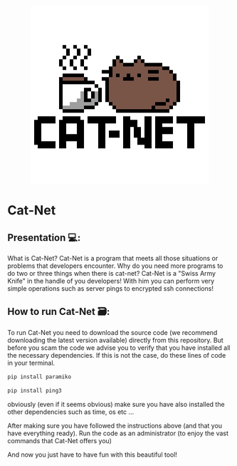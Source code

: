 <div align="center">
    <img src="Other Source/CAT-NET-ICON.png" alt="Logo" width="400" height="400">
  </a>
</div>

# Cat-Net
## Presentation 💻:
What is Cat-Net? Cat-Net is a program that meets all those situations or problems that developers encounter. Why do you need more programs to do two or three things when there is cat-net? Cat-Net is a "Swiss Army Knife" in the handle of you developers! With him you can perform very simple operations such as server pings to encrypted ssh connections!
## How to run Cat-Net 🗃:
To run Cat-Net you need to download the source code (we recommend downloading the latest version available) directly from this repository. But before you scam the code we advise you to verify that you have installed all the necessary dependencies. If this is not the case, do these lines of code in your terminal.
```bash
pip install paramiko
```
```bash
pip install ping3
```
obviously (even if it seems obvious) make sure you have also installed the other dependencies such as time, os etc ...

After making sure you have followed the instructions above (and that you have everything ready). Run the code as an administrator (to enjoy the vast commands that Cat-Net offers you)

And now you just have to have fun with this beautiful tool!
